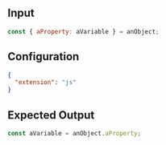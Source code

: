 
## Input
```javascript input
const { aProperty: aVariable } = anObject;
```

## Configuration
```json configuration
{
  "extension": "js"
}
```

## Expected Output
```javascript expected output
const aVariable = anObject.aProperty;
```
